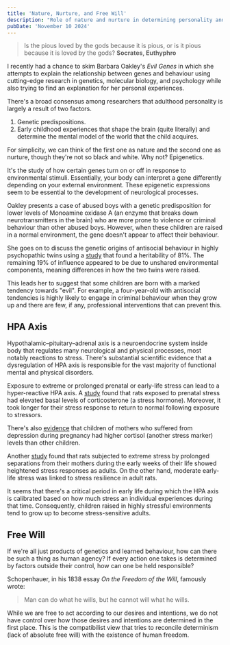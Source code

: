 ```yaml
---
title: 'Nature, Nurture, and Free Will'
description: "Role of nature and nurture in determining personality and why absolute free will doesn't exist"
pubDate: 'November 10 2024'
---
```


> Is the pious loved by the gods because it is pious, or is it pious because it is loved by the gods?
> **Socrates, Euthyphro**

I recently had a chance to skim Barbara Oakley's _Evil Genes_ in which she attempts to explain the relationship between genes and behaviour using cutting-edge research in genetics, molecular biology, and psychology while also trying to find an explanation for her personal experiences.

There's a broad consensus among researchers that adulthood personality is largely a result of two factors.

1. Genetic predispositions.
2. Early childhood experiences that shape the brain (quite literally) and determine the mental model of the world that the child acquires.

For simplicity, we can think of the first one as nature and the second one as nurture, though they're not so black and white. Why not? Epigenetics.

It's the study of how certain genes turn on or off in response to environmental stimuli. Essentially, your body can interpret a gene differently depending on your external environment. These epigenetic expressions seem to be essential to the development of neurological processes.

Oakley presents a case of abused boys with a genetic predisposition for lower levels of Monoamine oxidase A (an enzyme that breaks down neurotransmitters in the brain) who are more prone to violence or criminal behaviour than other abused boys. However, when these children are raised in a normal environment, the gene doesn't appear to affect their behaviour.

She goes on to discuss the genetic origins of antisocial behaviour in highly psychopathic twins using a [study](https://pubmed.ncbi.nlm.nih.gov/15877765/) that found a heritability of 81%. The remaining 19% of influence appeared to be due to unshared environmental components, meaning differences in how the two twins were raised.

This leads her to suggest that some children are born with a marked tendency towards "evil". For example, a four-year-old with antisocial tendencies is highly likely to engage in criminal behaviour when they grow up and there are few, if any, professional interventions that can prevent this.

## HPA Axis

Hypothalamic–pituitary–adrenal axis is a neuroendocrine system inside body that regulates many neurological and physical processes, most notably reactions to stress. There's substantial scientific evidence that a dysregulation of HPA axis is responsible for the vast majority of functional mental and physical disorders.

Exposure to extreme or prolonged prenatal or early-life stress can lead to a hyper-reactive HPA axis. A [study](<https://onlinelibrary.wiley.com/doi/10.1002/(SICI)1097-4695(19990905)40:3%3C302::AID-NEU3%3E3.0.CO;2-7>) found that rats exposed to prenatal stress had elevated basal levels of corticosterone (a stress hormone). Moreover, it took longer for their stress response to return to normal following exposure to stressors.

There's also [evidence](https://www.tandfonline.com/doi/abs/10.1080/10253890500044521) that children of mothers who suffered from depression during pregnancy had higher cortisol (another stress marker) levels than other children.

Another [study](https://www.science.org/doi/10.1126/science.277.5332.1659) found that rats subjected to extreme stress by prolonged separations from their mothers during the early weeks of their life showed heightened stress responses as adults. On the other hand, moderate early-life stress was linked to stress resilience in adult rats.

It seems that there's a critical period in early life during which the HPA axis is calibrated based on how much stress an individual experiences during that time. Consequently, children raised in highly stressful environments tend to grow up to become stress-sensitive adults.

## Free Will

If we're all just products of genetics and learned behaviour, how can there be such a thing as human agency? If every action one takes is determined by factors outside their control, how can one be held responsible?

Schopenhauer, in his 1838 essay _On the Freedom of the Will_, famously wrote:

> Man can do what he wills, but he cannot will what he wills.

While we are free to act according to our desires and intentions, we do not have control over how those desires and intentions are determined in the first place. This is the compatibilist view that tries to reconcile determinism (lack of absolute free will) with the existence of human freedom.
